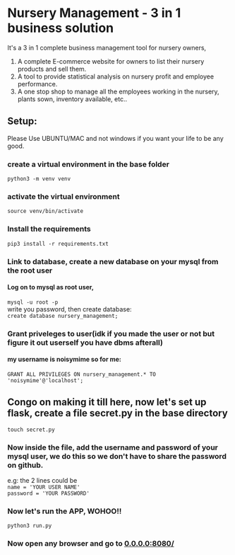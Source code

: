 # Nursery Management -  3 in 1 business solution

It's a 3 in 1 complete business management tool for nursery owners, <br>
1. A complete E-commerce website for owners to list their nursery products and sell them. <br>
2. A tool to provide statistical analysis on nursery profit and employee performance. <br>
3. A one stop shop to manage all the employees working in the nursery, plants sown, inventory available, etc..

## Setup:
Please Use UBUNTU/MAC and not windows if you want your life to be any good.
### create a virtual environment in the base folder
`python3 -m venv venv`

### activate the virtual environment
`source venv/bin/activate`

### Install the requirements
`pip3 install -r requirements.txt`

### Link to database, create a new database on your mysql from the root user
#### Log on to mysql as root user, 
`mysql -u root -p`
<br/>
write you password, then create database:
<br/>
`create database nursery_management;`

### Grant priveleges to user(idk if you made the user or not but figure it out userself you have dbms afterall)
#### my username is noisymime so for me:
`GRANT ALL PRIVILEGES ON nursery_management.* TO 'noisymime'@'localhost';`

## Congo on making it till here, now let's set up flask, create a file secret.py in the base directory
`touch secret.py`
### Now inside the file, add the username and password of your mysql user, we do this so we don't have to share the password on github.
e.g: the 2 lines could be
<br/>
`name = 'YOUR USER NAME'`
<br/>
`password = 'YOUR PASSWORD'`

### Now let's run the APP, WOHOO!!
`python3 run.py`

### Now open any browser and go to [0.0.0.0:8080/](0.0.0.0:8080/)
